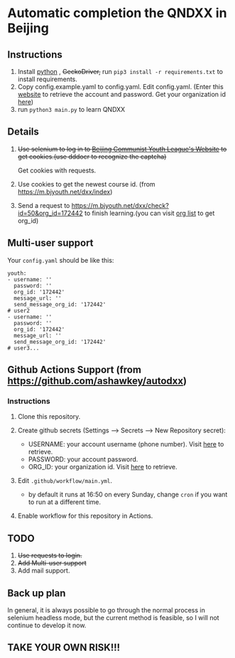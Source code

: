# Automatic completion the QNDXX in Beijing

## Instructions


1. Install [python](https://www.python.org/) , ~~GeckoDriver,~~  run ``pip3 install -r requirements.txt`` to install requirements.
2. Copy config.example.yaml to config.yaml. Edit config.yaml. (Enter this [website](https://m.bjyouth.net/site/login) to retrieve the account and password. Get your organization id [here](https://m.bjyouth.net/qndxx/index.html#/pages/home/my))
3. run  ``python3 main.py`` to learn QNDXX

## Details

1. ~~Use selenium to log in to [Beijing Communist Youth League's Website](https://m.bjyouth.net/site/login) to get cookies.(use dddocr to recognize the captcha)~~
   
   Get cookies with requests.

2. Use cookies to get the newest course id. (from https://m.bjyouth.net/dxx/index)
3. Send a request to https://m.bjyouth.net/dxx/check?id=50&org_id=172442 to finish learning.(you can visit [org list](https://m.bjyouth.net/org/list) to get org_id)

## Multi-user support

Your ``config.yaml`` should be like this:

```
youth:
- username: '' 
  password: '' 
  org_id: '172442'
  message_url: '' 
  send_message_org_id: '172442'  
# user2
- username: '' 
  password: '' 
  org_id: '172442'
  message_url: '' 
  send_message_org_id: '172442'  
# user3...

```
## Github Actions Support (from https://github.com/ashawkey/autodxx)

### Instructions

1. Clone this repository.
2. Create github secrets (Settings --> Secrets --> New Repository secret):
   * USERNAME: your account username (phone number). Visit [here](https://m.bjyouth.net/site/login) to retrieve.
   * PASSWORD: your account password.
   * ORG_ID: your organization id. Visit [here](https://m.bjyouth.net/qndxx/index.html#/pages/home/my) to retrieve.

3. Edit `.github/workflow/main.yml`.
   * by default it runs at 16:50 on every Sunday, change `cron` if you want to run at a different time.

4. Enable workflow for this repository in Actions.

## TODO

1. ~~Use requests to login.~~
2. ~~Add Multi-user support~~
3. Add mail support.

## Back up plan

In general, it is always possible to go through the normal process in selenium headless mode, but the current method is feasible, so I will not continue to develop it now.


## TAKE YOUR OWN RISK!!!